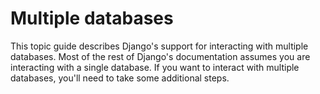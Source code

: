 # Multiple databases

This topic guide describes Django's support for interacting with multiple databases. Most of the rest of Django's documentation assumes you are interacting with a single database. If you want to interact with multiple databases, you'll need to take some additional steps.